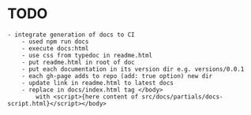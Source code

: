 # TODO

    - integrate generation of docs to CI
        - used npm run docs
        - execute docs:html
        - use css from typedoc in readme.html
        - put readme.html in root of doc
        - put each documentation in its version dir e.g. versions/0.0.1
        - each gh-page adds to repo (add: true option) new dir
        - update link in readme.html to latest docs
        - replace in docs/index.html tag </body>
            with <script>{here content of src/docs/partials/docs-script.html}</script></body>
